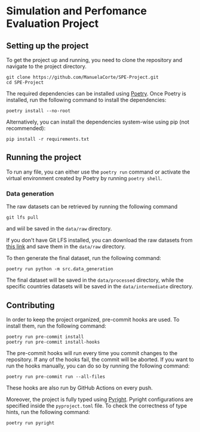 # Simulation and Perfomance Evaluation Project

## Setting up the project

To get the project up and running, you need to clone the repository and navigate to the project directory.

```
git clone https://github.com/ManuelaCorte/SPE-Project.git
cd SPE-Project
```

The required dependencies can be installed using [Poetry](https://python-poetry.org/docs/). Once Poetry is installed, run the following command to install the dependencies:

```
poetry install --no-root
```

Alternatively, you can install the dependencies system-wise using pip (not recommended):

```
pip install -r requirements.txt
```

## Running the project

To run any file, you can either use the `poetry run` command or activate the virtual environment created by Poetry by running `poetry shell`.

### Data generation

The raw datasets can be retrieved by running the following command

```
git lfs pull
```

and wiil be saved in the `data/raw` directory.

If you don't have Git LFS installed, you can download the raw datasets from [this link](https://drive.google.com/drive/folders/1ClauAPLzxeDO2zt1UJ6nhdN8vMoptdKP?usp=sharing) and save them in the `data/raw` directory.

To then generate the final dataset, run the following command:

```
poetry run python -m src.data_generation
```

The final dataset will be saved in the `data/processed` directory, while the specific countries datasets will be saved in the `data/intermediate` directory.

## Contributing

In order to keep the project organized, pre-commit hooks are used. To install them, run the following command:

```
poetry run pre-commit install
poetry run pre-commit install-hooks
```

The pre-commit hooks will run every time you commit changes to the repository. If any of the hooks fail, the commit will be aborted. If you want to run the hooks manually, you can do so by running the following command:

```
poetry run pre-commit run --all-files
```

These hooks are also run by GitHub Actions on every push.

Moreover, the project is fully typed using [Pyright](https://microsoft.github.io/pyright/#/). Pyright configurations are specified inside the `pyproject.toml` file. To check the correctness of type hints, run the following command:

```
poetry run pyright
```
